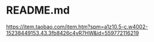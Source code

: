 # README.md

https://item.taobao.com/item.htm?spm=a1z10.5-c.w4002-15238449153.43.3fb8426c4vR7HW&id=559772116219